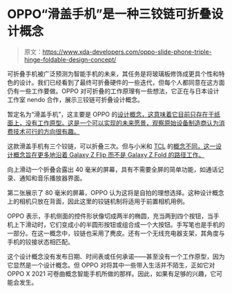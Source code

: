 # OPPO“滑盖手机”是一种三铰链可折叠设计概念

> 原文：<https://www.xda-developers.com/oppo-slide-phone-triple-hinge-foldable-design-concept/>

可折叠手机被广泛预测为智能手机的未来，其任务是将玻璃板修饰成更具个性和特色的设计。我们已经看到了最终可折叠硬件的一些迭代，但每个人都同意在这方面仍有一些工作要做。OPPO 对可折叠的工作原理有一些想法，它正在与日本设计工作室 nendo 合作，展示三铰链可折叠设计概念。

暂定名为“滑盖手机”，这主要是 OPPO 的[设计概念，这意味着它目前只存在于纸面上，没有工作原型。这是一个可以实现的未来愿景，观察原始设备制造商认为消费技术可行的方向很有趣。](https://twitter.com/oppo/status/1338317950634213378)

这款滑盖手机有三个铰链，可以折叠三次。但与小米和 [TCL](https://www.xda-developers.com/tcl-concept-folding-phones-rollable-tri-foldable-display/) 的[概念不同，这一设计概念旨在更多地沿着 Galaxy Z Flip 而不是 Galaxy Z Fold 的路径工作。](https://www.xda-developers.com/xiaomis-double-folding-smartphone-second-video/)

向上滑动一个折叠会露出 40 毫米的屏幕，具有不需要全屏的简单功能，如通话记录、通知和音乐播放器界面。

第二张展示了 80 毫米的屏幕，OPPO 认为这将是自拍的理想选择。这种设计概念上的相机只放在背面，因此这里的铰链机制将适用于前置相机用例。

OPPO 表示，手机侧面的控件形状像切成两半的椭圆，充当两到四个按钮，当手机上下滑动时，它们变成小的半圆形按钮或组合成一个大按钮。手写笔也是手机的一部分。在这一概念中，铰链也采用了麂皮。还有一个无线充电器支架，其角度与手机的铰接状态相匹配。

这个设计概念没有发布日期、时间表或任何承诺——甚至没有一个工作原型，因为它显然是一个设计概念。但 OPPO 对将其中一些带入生活并不陌生，正如它对 OPPO X 2021 可卷曲概念智能手机所做的那样。因此，如果有足够的兴趣，它可能会发生。